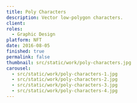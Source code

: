 ```yaml
---
title: Poly Characters
description: Vector low-polygon characters.
client: 
roles:
  - Graphic Design
platform: NFT
date: 2016-08-05
finished: true
permalink: false
thumbnail: src/static/work/poly-characters.jpg
carousel:
  - src/static/work/poly-characters-1.jpg
  - src/static/work/poly-characters-2.jpg
  - src/static/work/poly-characters-3.jpg
  - src/static/work/poly-characters-4.jpg
---
```

